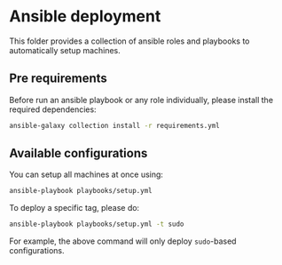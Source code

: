# Ansible deployment

This folder provides a collection of ansible roles and playbooks to
automatically setup machines.

## Pre requirements

Before run an ansible playbook or any role individually, please install the
required dependencies:

```bash
ansible-galaxy collection install -r requirements.yml
```

## Available configurations

You can setup all machines at once using:

```bash
ansible-playbook playbooks/setup.yml
```

To deploy a specific tag, please do:

```bash
ansible-playbook playbooks/setup.yml -t sudo
```

For example, the above command will only deploy `sudo`-based configurations.
